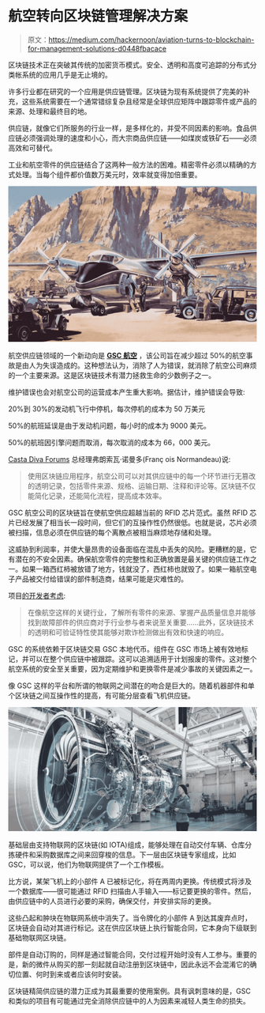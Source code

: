 # 航空转向区块链管理解决方案

> 原文：<https://medium.com/hackernoon/aviation-turns-to-blockchain-for-management-solutions-d0448fbacace>

区块链技术正在突破其传统的加密货币模式。安全、透明和高度可追踪的分布式分类帐系统的应用几乎是无止境的。

许多行业都在研究的一个应用是供应链管理。区块链为现有系统提供了完美的补充，这些系统需要在一个通常错综复杂且经常是全球供应矩阵中跟踪零件或产品的来源、处理和最终目的地。

供应链，就像它们所服务的行业一样，是多样化的，并受不同因素的影响。食品供应链必须强调处理的速度和小心，而大宗商品供应链——如煤炭或铁矿石——必须高效和可替代。

工业和航空零件的供应链结合了这两种一般方法的困难。精密零件必须以精确的方式处理。当每个组件都价值数万美元时，效率就变得加倍重要。

![](img/8b358639278df51bea478cc7e2341a7b.png)

航空供应链领域的一个新动向是 [**GSC 航空**](https://gscplatform.io) ，该公司旨在减少超过 50%的航空事故是由人为失误造成的。这种想法认为，消除了人为错误，就消除了航空公司麻烦的一个主要来源。这是区块链技术有潜力拯救生命的少数例子之一。

维护错误也会对航空公司的运营成本产生重大影响。据估计，维护错误会导致:

20%到 30%的发动机飞行中停机，每次停机的成本为 50 万美元

50%的航班延误是由于发动机问题，每小时的成本为 9000 美元。

50%的航班因引擎问题而取消，每次取消的成本为 66，000 美元。

[Casta Diva Forums](http://www.castadivaforums.io) 总经理弗朗索瓦·诺曼多(Franç ois Normandeau)说:

> 使用区块链应用程序，航空公司可以对其供应链中的每一个环节进行无篡改的透明记录，包括零件来源、规格、运输日期、注释和评论等。区块链不仅能简化记录，还能简化流程，提高成本效率。

GSC 航空公司的区块链旨在使航空供应超越当前的 RFID 芯片范式。虽然 RFID 芯片已经发展了相当长一段时间，但它们的互操作性仍然很低。也就是说，芯片必须被扫描，信息必须在供应链的每个离散点被相当麻烦地存储和处理。

这威胁到利润率，并使大量昂贵的设备面临在混乱中丢失的风险。更糟糕的是，它有潜在的不安全因素。确保航空零件的完整性和正确放置是最关键的供应链工作之一。如果一箱西红柿被放错了地方，钱就没了，西红柿也就毁了。如果一箱航空电子产品被交付给错误的部件制造商，结果可能是灾难性的。

项目[的开发者考虑](https://gscplatform.io/wp-content/uploads/2018/05/ENG-WP-GSC-AVIATION-08062018.pdf):

> 在像航空这样的关键行业，了解所有零件的来源、掌握产品质量信息并能够找到故障部件的供应商对于行业参与者来说至关重要……此外，区块链技术的透明和可验证特性使其能够对欺诈检测做出有效和快速的响应。

GSC 的系统依赖于区块链交易 GSC 本地代币。组件在 GSC 市场上被有效地标记，并可以在整个供应链中被跟踪。这可以追溯适用于计划报废的零件。这对整个航空系统的安全至关重要，因为定期维护和更换零件是减少事故的关键因素之一。

像 GSC 这样的平台和所谓的物联网之间潜在的吻合是巨大的。随着机器部件和单个区块链之间互操作性的提高，有可能分层查看飞机供应链。

![](img/2197c750366e0fd28ffce4ff49039d84.png)

基础层由支持物联网的区块链(如 IOTA)组成，能够处理在自动交付车辆、仓库分拣硬件和采购数据库之间来回穿梭的信息。下一层由区块链专家组成，比如 GSC，可以说，他们为物联网提供了一个工作模板。

比方说，某架飞机上的小部件 A 已被标记化，将在两周内更换。传统模式将涉及一个数据库——很可能通过 RFID 扫描由人手输入——标记要更换的零件。然后，由供应链中的人员进行必要的采购，确保交付，并安排实际的更换。

这些凸起和肿块在物联网系统中消失了。当令牌化的小部件 A 到达其废弃点时，区块链会自动对其进行标记。这在供应区块链上执行智能合同，它本身向下级联到基础物联网区块链。

部件是自动订购的，同样是通过智能合同，交付过程开始时没有人工参与。重要的是，新的微件从购买的那一刻起就自动注册到区块链中，因此永远不会混淆它的确切位置、何时到来或者应该何时安装。

区块链精简供应链的潜力正成为其最重要的使用案例。具有讽刺意味的是，GSC 和类似的项目有可能通过完全消除供应链中的人为因素来减轻人类生命的损失。